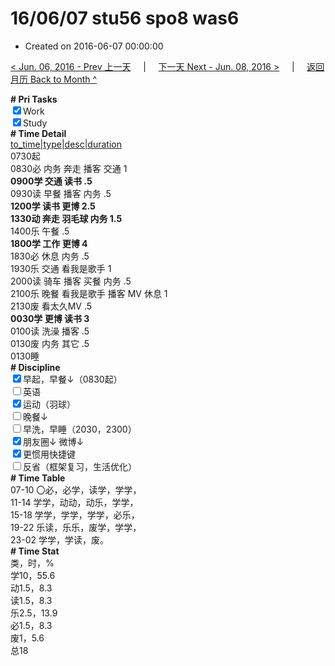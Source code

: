 # 16/06/07 stu56 spo8 was6

- Created on 2016-06-07 00:00:00

[< Jun. 06, 2016 - Prev 上一天](_archived/lifelogs/2016/06/d06.md) &nbsp; &nbsp; | &nbsp; &nbsp; [下一天 Next - Jun. 08, 2016 >](_archived/lifelogs/2016/06/d08.md) &nbsp; &nbsp; |  &nbsp; &nbsp; [返回月历 Back to Month ^](_archived/lifelogs/2016/06/index.md)
<br/><div><b># Pri Tasks</b></div><div><input checked="true" type="checkbox"/>Work</div><div><input checked="true" type="checkbox"/>Study</div><div><b># Time Detail</b></div><div><u>to_time|type|desc|duration</u></div><div>0730起</div><div>0830必 内务 奔走 播客 交通 1</div><div><b>0900学 交通 读书 .5</b></div><div>0930读 早餐 播客 内务 .5</div><div><b>1200学 读书 更博 2.5</b></div><div><b>1330动 奔走 羽毛球 内务 1.5</b></div><div>1400乐 午餐 .5</div><div><b>1800学 工作 更博 4</b></div><div>1830必 休息 内务 .5</div><div>1930乐 交通 看我是歌手 1</div><div>2000读 骑车 播客 买餐 内务 .5</div><div>2100乐 晚餐 看我是歌手 播客 MV 休息 1</div><div>2130废 看太久MV .5</div><div><b>0030学 更博 读书 3</b></div><div>0100读 洗澡 播客 .5</div><div>0130废 内务 其它 .5</div><div>0130睡</div><div><b># Discipline</b></div><div><input checked="true" type="checkbox"/>早起，早餐↓（0830起）</div><div><input type="checkbox"/>英语</div><div><input checked="true" type="checkbox"/>运动（羽球）</div><div><input type="checkbox"/>晚餐↓</div><div><input type="checkbox"/>早洗，早睡（2030，2300）</div><div><b><input checked="true" type="checkbox"/></b>朋友圈↓ 微博↓</div><div><input checked="true" type="checkbox"/>更惯用快捷键</div><div><input type="checkbox"/>反省（框架复习，生活优化）</div><div><b># Time Table</b></div><div>07-10 〇必，必学，读学，学学，</div><div>11-14 学学，动动，动乐，学学，</div><div>15-18 学学，学学，学学，必乐，</div><div>19-22 乐读，乐乐，废学，学学，</div><div>23-02 学学，学读，废。</div><div><b># Time Stat</b></div><div>类，时，%</div><div>学10，55.6</div><div>动1.5，8.3</div><div>读1.5，8.3</div><div>乐2.5，13.9</div><div>必1.5，8.3</div><div>废1，5.6</div><div>总18</div>
